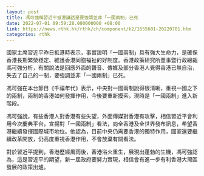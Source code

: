 ```yaml
---
layout: post
title: 馮可強稱習近平抵港講話是要強調並非「一國兩制」已死
date: 2022-07-01 09:59:28.000000000 +08:00
link: https://news.rthk.hk/rthk/ch/component/k2/1655601-20220701.htm
categories: rthk
---
```


國家主席習近平昨日抵港時表示，事實證明「一國兩制」具有強大生命力，是確保香港長期繁榮穩定、維護香港同胞福祉的好制度。香港政策研究所董事暨行政總裁馮可強分析，有關說法是回應外面的聲音、傳媒及部分香港人覺得香港已無自治，失去了自己的一制，要強調並非「一國兩制」已死。

馮可強在本台節目《千禧年代》表示，中央對一國兩制說得很清晰，重視一國之下的兩制，兩制的香港如何發揮作用，今後要重新摸索，現時是「一國兩制」進入新階段。

馮可強說，有些香港人對香港有些失望，外面傳媒對香港有攻擊，相信習近平會利用今次慶典平台，宣揚對「一國兩制」看法，向全香港及全世界發布訊息，希望香港繼續發揮國際城市地位。他認為，目前中央仍需要香港的獨特作用，國家還要繼續改革開放，仍高度重視香港作用，不會放棄有關看法。

對於習近平提到，香港歷經風雨後，香港浴火重生，展現出蓬勃的生機，馮可強認為，這是習近平的期望，新一屆政府要努力實現，相信會有進一步有利香港大灣區發展的政策出爐。
